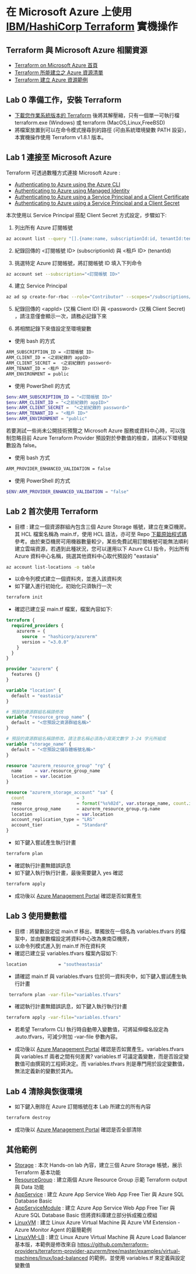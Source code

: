 # 在 Microsoft Azure 上使用 [IBM/HashiCorp Terraform](https://www.terraform.io/docs/cli-index.html) 實機操作

## Terraform 與 Microsoft Azure 相關資源
* [Terraform on Microsoft Azure 首頁](https://docs.microsoft.com/zh-tw/azure/terraform/)
* [Terraform 所能建立之 Azure 資源清單](https://registry.terraform.io/browse/modules?provider=azurerm)
* [Terraform 建立 Azure 資源範例](https://github.com/terraform-providers/terraform-provider-azurerm/tree/master/examples)

## Lab 0 準備工作，安裝 Terraform
* [下載您作業系統版本的 Terraform](https://www.terraform.io/downloads.html) 後將其解壓縮，只有一個單一可執行檔 terraform.exe (Windows) 或 terraform (MacOS,Linux,FreeBSD)
* 將檔案放置到可以在命令模式搜尋到的路徑 (可由系統環境變數 PATH 設妥)，本實機操作使用 Terraform v1.8.1 版本。

## Lab 1 連接至 Microsoft Azure
Terraform 可透過數種方式連接 Microsoft Azure :
* [Authenticating to Azure using the Azure CLI](https://registry.terraform.io/providers/hashicorp/azurerm/latest/docs/guides/azure_cli)
* [Authenticating to Azure using Managed Identity](https://registry.terraform.io/providers/hashicorp/azurerm/latest/docs/guides/managed_service_identity)
* [Authenticating to Azure using a Service Principal and a Client Certificate](https://registry.terraform.io/providers/hashicorp/azurerm/latest/docs/guides/service_principal_client_certificate)
* [Authenticating to Azure using a Service Principal and a Client Secret](https://registry.terraform.io/providers/hashicorp/azurerm/latest/docs/guides/service_principal_client_secret)

本次使用以 Service Principal 搭配 Client Secret 方式設定，步驟如下:
1. 列出所有 Azure 訂閱帳號
```bash
az account list --query "[].{name:name, subscriptionId:id, tenantId:tenantId}"
```

2. 紀錄回傳的 <訂閱帳號 ID> (subscriptionId) 與 <租戶 ID> (tenantId)

3. 挑選特定 Azure 訂閱帳號，將訂閱帳號 ID 填入下列命令
```bash
az account set --subscription="<訂閱帳號 ID>"
```

4. 建立 Service Principal 
```bash
az ad sp create-for-rbac --role="Contributor" --scopes="/subscriptions/<訂閱帳號 ID>"
```
5. 紀錄回傳的 \<appId>  (又稱 Client ID) 與 \<password> (又稱 Client Secret) ，請注意僅會顯示一次，請務必記錄下來

6. 將相關記錄下來值設定至環境變數

* 使用 bash 的方式
```bash
ARM_SUBSCRIPTION_ID = <訂閱帳號 ID>
ARM_CLIENT_ID = <之前紀錄的 appID>
ARM_CLIENT_SECRET =  <之前紀錄的 password>
ARM_TENANT_ID = <租戶 ID>
ARM_ENVIRONMENT = public
```
* 使用 PowerShell 的方式

```powershell
$env:ARM_SUBSCRIPTION_ID = "<訂閱帳號 ID>"
$env:ARM_CLIENT_ID = "<之前紀錄的 appID>"
$env:ARM_CLIENT_SECRET =  "<之前紀錄的 password>"
$env:ARM_TENANT_ID = "<租戶 ID>"
$env:ARM_ENVIRONMENT = "public"
```
若要測試一些尚未公開技術預覽之 Microsoft Azure 服務或資料中心時，可以強制忽略目前 Azure Terraform Provider 預設對於參數值的檢查，請將以下環境變數設為 false。

* 使用 bash 方式
```bash
ARM_PROVIDER_ENHANCED_VALIDATION = false
```
* 使用 PowerShell 的方式
```powershell
$ENV:ARM_PROVIDER_ENHANCED_VALIDATION = "false"
```


## Lab 2 首次使用 Terraform

* 目標 : 建立一個資源群組內包含三個 Azure Storage 帳號，建立在東亞機房。其 HCL 檔案名稱為 main.tf，使用 HCL 語法，亦可至 Repo [下載原始程式碼](https://github.com/tomleetaiwan/Terraform-Hands-on-lab/tree/master/Storage) 參考。由於東亞機房可用機器數量較少，某些免費試用訂閱帳號可能無法順利建立雲端資源，若遇到此種狀況，您可以運用以下 Azure CLI 指令，列出所有 Azure 資料中心名稱，挑選其他資料中心取代預設的 "eastasia"
```bash
az account list-locations -o table
``` 


* 以命令列模式建立一個資料夾，並進入該資料夾
* 如下鍵入進行初始化，初始化只須執行一次
```bash
terraform init 
``` 
* 確認已建立妥 main.tf 檔案，檔案內容如下:
```terraform
terraform {
  required_providers {
    azurerm = {
      source  = "hashicorp/azurerm"
      version = "=3.0.0"
    }
  }
}

provider "azurerm" {
  features {}
}

variable "location" {
  default = "eastasia"
}

# 預設的資源群組名稱請修改  
variable "resource_group_name" {
  default = "<您預設之資源群組名稱>"
}

# 預設的資源群組名稱請修改。請注意名稱必須為小寫英文數字 3-24 字元所組成
variable "storage_name" {
  default = "<您預設之儲存體帳號名稱>"
}

resource "azurerm_resource_group" "rg" {
  name     = var.resource_group_name
  location = var.location
}

resource "azurerm_storage_account" "sa" {
  count                    = 3
  name                     = format("%s%02d", var.storage_name, count.index)
  resource_group_name      = azurerm_resource_group.rg.name
  location                 = var.location
  account_replication_type = "LRS"
  account_tier             = "Standard"
}
``` 

* 如下鍵入嘗試產生執行計畫
```bash 
terraform plan 
``` 
* 確認執行計畫無錯誤訊息
* 如下鍵入執行執行計畫，最後需要鍵入 yes 確認
```bash
terraform apply 
```
* 成功後以 [Azure Management Portal](https://portal.azure.com/) 確認是否如實產生

## Lab 3 使用變數檔
* 目標 : 將變數設定從 main.tf 移出，單獨放在一個名為 variables.tfvars 的檔案中，並由變數檔設定將資料中心改為東南亞機房，
* 以命令列模式進入到 main.tf 所在資料夾
* 確認已建立妥 variables.tfvars 檔案內容如下:
```bash
location            = "southeastasia"
```
* 請確認 main.tf 與 variables.tfvars 位於同一資料夾中，如下鍵入嘗試產生執行計畫
```bash
 terraform plan -var-file="variables.tfvars" 
```

* 確認執行計畫無錯誤訊息，如下鍵入執行執行計畫
```bash
terraform apply -var-file="variables.tfvars" 
```
* 若希望 Terraform CLI 執行時自動帶入變數值，可將延伸檔名設定為 .auto.tfvars，可減少附加 -var-file 參數內容。

* 成功後以 [Azure Management Portal](https://portal.azure.com/) 確認是否如實產生。variables.tfvars 與 variables.tf 兩者之間有何差異?  variables.tf 可議定義變數，而是否設定變數值可由撰寫的工程師決定。而 variables.tfvars 則是專門用於設定變數值，無法定義新的變數於其內。

## Lab 4 清除與恢復環境
* 如下鍵入刪除在 Azure 訂閱帳號在本 Lab 所建立的所有內容
```bash
terraform destroy
```
* 成功後以 [Azure Management Portal](https://portal.azure.com/) 確認是否全部清除

## 其他範例

* [Storage](https://github.com/tomleetaiwan/Terraform-Hands-on-lab/tree/master/Storage) : 本次 Hands-on lab 內容，建立三個 Azure Storage 帳號，展示 Terraform 基本功能
* [ResourceGroup](https://github.com/tomleetaiwan/Terraform-Hands-on-lab/tree/master/ResourceGroup) : 建立兩個 Azure Resource Group 示範 Terraform output 與 Data 功能
* [AppService](https://github.com/tomleetaiwan/Terraform-Hands-on-lab/tree/master/AppService) : 建立 Azure App Service Web App Free Tier 與 Azure SQL Database Basic
* [AppServiceModule](https://github.com/tomleetaiwan/Terraform-Hands-on-lab/tree/master/AppServiceModule) : 建立 Azure App Service Web App Free Tier 與 Azure SQL Database Basic 但將資料庫建立部分拆成獨立模組
* [LinuxVM](https://github.com/tomleetaiwan/Terraform-Hands-on-lab/tree/master/LinuxVM) : 建立 Linux Azure Virtual Machine 與 Azure VM Extension - Azure Monitor Agent 的最簡範例
* [LinuxVM-LB](https://github.com/tomleetaiwan/Terraform-Hands-on-lab/tree/master/LinuxVM-LB) : 建立 Linux Azure Virtual Machine 與 Azure Load Balancer 基本版，本範例是修改來自 https://github.com/terraform-providers/terraform-provider-azurerm/tree/master/examples/virtual-machines/linux/load-balanced 的範例，並使用 variables.tf 來定義與設定變數值
